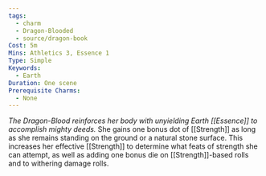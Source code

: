 ```yaml
---
tags:
  - charm
  - Dragon-Blooded
  - source/dragon-book
Cost: 5m
Mins: Athletics 3, Essence 1
Type: Simple
Keywords:
  - Earth
Duration: One scene
Prerequisite Charms:
  - None
---
```

*The Dragon-Blood reinforces her body with unyielding Earth [[Essence]] to accomplish mighty deeds.*
She gains one bonus dot of [[Strength]] as long as she remains standing on the ground or a natural stone surface. This increases her effective [[Strength]] to determine what feats of strength she can attempt, as well as adding one bonus die on [[Strength]]-based rolls and to withering damage rolls.